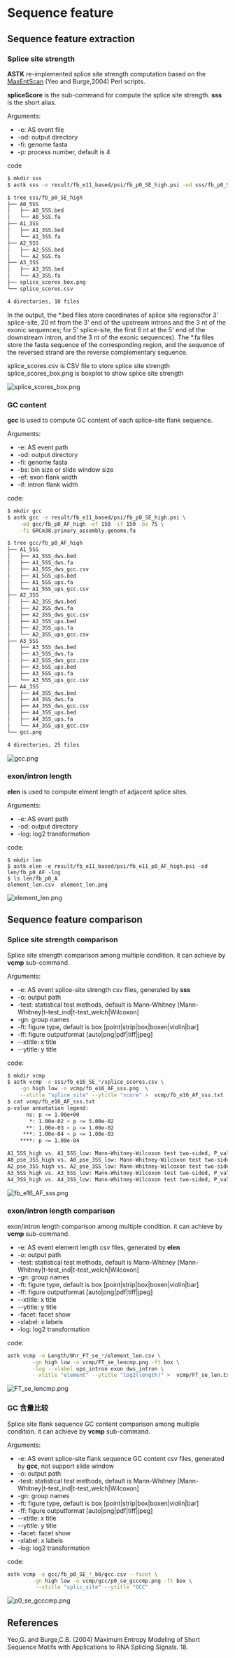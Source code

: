 # Sequence feature

## Sequence feature extraction

### Splice site strength

**ASTK** re-implemented splice site strength computation based on the [MaxEntScan](http://hollywood.mit.edu/burgelab/maxent/download/fordownload/) (Yeo and Burge,2004) Perl scripts.

**spliceScore** is the sub-command for compute the splice site strength. **sss** is the short alias.

Arguments:

* -e: AS event file
* -od: output directory
* -fi: genome fasta
* -p: process number, default is 4

code

```bash
$ mkdir sss
$ astk sss -e result/fb_e11_based/psi/fb_p0_SE_high.psi -od sss/fb_p0_SE_high -fi GRCm38.primary_assembly.genome.fa

$ tree sss/fb_p0_SE_high
├── A0_5SS
│   ├── A0_5SS.bed
│   └── A0_5SS.fa
├── A1_3SS
│   ├── A1_3SS.bed
│   └── A1_3SS.fa
├── A2_5SS
│   ├── A2_5SS.bed
│   └── A2_5SS.fa
├── A3_3SS
│   ├── A3_3SS.bed
│   └── A3_3SS.fa
├── splice_scores_box.png
└── splice_scores.csv

4 directories, 10 files
```

In the output, the *.bed files store coordinates of splice site regions(for 3' splice-site, 20 nt from the 3' end of the upstream introns and the 3 nt of the exonic sequences; for 5' splice-site, the first 6 nt at the 5' end of the downstream intron, and the 3 nt of the exonic sequences).
The *.fa files store the fasta sequence of the corresponding region, and the sequence of the reversed strand are the reverse complementary sequence.

splice_scores.csv is CSV file to store splice site strength
splice_scores_box.png is boxplot to show splice site strength

<img src='static/img/splice_scores_box.png' alt="splice_scores_box.png"></img>

### GC content

**gcc** is used to compute GC content of each splice-site flank sequence.

Arguments:

* -e: AS event path
* -od: output directory
* -fi: genome fasta
* -bs: bin size or slide window size
* -ef: exon flank width
* -if: intron flank width

code:

```bash
$ mkdir gcc
$ astk gcc -e result/fb_e11_based/psi/fb_p0_SE_high.psi \
    -od gcc/fb_p0_AF_high -ef 150 -if 150 -bs 75 \
    -fi GRCm38.primary_assembly.genome.fa

$ tree gcc/fb_p0_AF_high
├── A1_5SS
│   ├── A1_5SS_dws.bed
│   ├── A1_5SS_dws.fa
│   ├── A1_5SS_dws_gcc.csv
│   ├── A1_5SS_ups.bed
│   ├── A1_5SS_ups.fa
│   └── A1_5SS_ups_gcc.csv
├── A2_3SS
│   ├── A2_3SS_dws.bed
│   ├── A2_3SS_dws.fa
│   ├── A2_3SS_dws_gcc.csv
│   ├── A2_3SS_ups.bed
│   ├── A2_3SS_ups.fa
│   └── A2_3SS_ups_gcc.csv
├── A3_5SS
│   ├── A3_5SS_dws.bed
│   ├── A3_5SS_dws.fa
│   ├── A3_5SS_dws_gcc.csv
│   ├── A3_5SS_ups.bed
│   ├── A3_5SS_ups.fa
│   └── A3_5SS_ups_gcc.csv
├── A4_3SS
│   ├── A4_3SS_dws.bed
│   ├── A4_3SS_dws.fa
│   ├── A4_3SS_dws_gcc.csv
│   ├── A4_3SS_ups.bed
│   ├── A4_3SS_ups.fa
│   └── A4_3SS_ups_gcc.csv
└── gcc.png

4 directories, 25 files  
```
<img src='static/img/gcc.png' alt="gcc.png"></img>

### exon/intron length

**elen** is used to compute elment length of adjacent splice sites.

Arguments:

* -e: AS event path
* -od: output directory
* -log: log2 transformation

code:

```basdh
$ mkdir len
$ astk elen -e result/fb_e11_based/psi/fb_e11_p0_AF_high.psi -od len/fb_p0_AF -log
$ ls len/fb_p0_A
element_len.csv  element_len.png
```

<img src='static/img/element_len.png' alt="element_len.png"></img>

## Sequence feature comparison

### Splice site strength comparison

Splice site strength comparison among multiple condition. it can achieve by **vcmp** sub-command.

Arguments:

* -e: AS event splice-site strength csv files, generated by **sss**
* -o: output path
* -test: statistical test methods, default is Mann-Whitney [Mann-Whitney|t-test_ind|t-test_welch|Wilcoxon]
* -gn: group names
* -ft: figure type, default is box [point|strip|box|boxen|violin|bar]
* -ff: figure outputformat [auto|png|pdf|tiff|jpeg]
* --xtitle: x title
* --ytitle: y title

code:

```bash
$ mkdir vcmp
$ astk vcmp -e sss/fb_e16_SE_*/splice_scores.csv \
    -gn high low -o vcmp/fb_e16_AF_sss.png  \
    --xtitle "splice_site" --ytitle "score" >  vcmp/fb_e16_AF_sss.txt
$ cat vcmp/fb_e16_AF_sss.txt   
p-value annotation legend:
      ns: p <= 1.00e+00
       *: 1.00e-02 < p <= 5.00e-02
      **: 1.00e-03 < p <= 1.00e-02
     ***: 1.00e-04 < p <= 1.00e-03
    ****: p <= 1.00e-04

A1_5SS_high vs. A1_5SS_low: Mann-Whitney-Wilcoxon test two-sided, P_val:1.243e-17 U_stat=6.122e+06
A0_pse_3SS_high vs. A0_pse_3SS_low: Mann-Whitney-Wilcoxon test two-sided, P_val:9.558e-01 U_stat=5.453e+06
A2_pse_3SS_high vs. A2_pse_3SS_low: Mann-Whitney-Wilcoxon test two-sided, P_val:3.981e-01 U_stat=5.515e+06
A3_5SS_high vs. A3_5SS_low: Mann-Whitney-Wilcoxon test two-sided, P_val:2.394e-26 U_stat=4.611e+06
A4_3SS_high vs. A4_3SS_low: Mann-Whitney-Wilcoxon test two-sided, P_val:4.759e-01 U_stat=5.392e+06
```


<img src='static/img/fb_e16_AF_sss.png' alt="fb_e16_AF_sss.png"></img>

### exon/intron length comparison

exon/intron length comparison among multiple condition. it can achieve by **vcmp** sub-command.

* -e: AS event element length csv files, generated by **elen**
* -o: output path
* -test: statistical test methods, default is Mann-Whitney [Mann-Whitney|t-test_ind|t-test_welch|Wilcoxon]
* -gn: group names
* -ft: figure type, default is box [point|strip|box|boxen|violin|bar]
* -ff: figure outputformat [auto|png|pdf|tiff|jpeg]
* --xtitle: x title
* --ytitle: y title
* -facet: facet show
* -xlabel: x labels
* -log: log2 transformation

code:

```bash
astk vcmp -e Length/0hr_FT_se_*/element_len.csv \
        -gn high low -o vcmp/FT_se_lencmp.png -ft box \
        -log --xlabel ups_intron exon dws_intron \
        --xtitle "element" --ytitle "log2(length)" >  vcmp/FT_se_len.txt
```

<img src='static/img/FT_se_lencmp.png' alt="FT_se_lencmp.png"></img>

### GC 含量比较

Splice site flank sequence GC content comparison among multiple condition. it can achieve by **vcmp** sub-command.

Arguments:

* -e: AS event splice-site flank sequence GC content csv files, generated by **gcc**, not support slide window
* -o: output path
* -test: statistical test methods, default is Mann-Whitney [Mann-Whitney|t-test_ind|t-test_welch|Wilcoxon]
* -gn: group names
* -ft: figure type, default is box [point|strip|box|boxen|violin|bar]
* -ff: figure outputformat [auto|png|pdf|tiff|jpeg]
* --xtitle: x title
* --ytitle: y title
* -facet: facet show
* -xlabel: x labels
* -log: log2 transformation

code:

```bash
astk vcmp -e gcc/fb_p0_SE_*_b0/gcc.csv --facet \
        -gn high low -o vcmp/gcc/p0_se_gcccmp.png -ft box \
         --xtitle "splic_site" --ytitle "GCC" 
```

<img src='static/img/p0_se_gcccmp.png' alt="p0_se_gcccmp.png"></img>

<h2>References</h2>
<p>
Yeo,G. and Burge,C.B. (2004) Maximum Entropy Modeling of Short Sequence Motifs with Applications to RNA Splicing Signals. 18.
</p>
